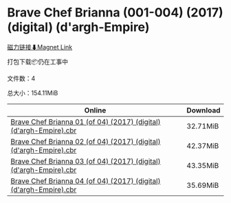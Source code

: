 # Brave Chef Brianna (001-004) (2017) (digital) (d'argh-Empire)

[磁力链接⬇Magnet Link](magnet:?xt=urn:btih:1821f15fee09cc4310e77f1ff08acf4e5ecca199&dn=Brave%20Chef%20Brianna%20%28001-004%29%20%282017%29%20%28digital%29%20%28d%27argh-Empire%29)

打包下载📦仍在工事中

文件数：4

总大小：154.11MiB

Online | Download
--- | ---
[Brave Chef Brianna 01 (of 04) (2017) (digital) (d'argh-Empire).cbr](https://github.com/alicewish/markdown/blob/master/comic/Brave-Chef-Brianna-01-of-04-2017-digital-dargh-Empire-cbr.md) | 32.71MiB
[Brave Chef Brianna 02 (of 04) (2017) (digital) (d'argh-Empire).cbr](https://github.com/alicewish/markdown/blob/master/comic/Brave-Chef-Brianna-02-of-04-2017-digital-dargh-Empire-cbr.md) | 42.37MiB
[Brave Chef Brianna 03 (of 04) (2017) (digital) (d'argh-Empire).cbr](https://github.com/alicewish/markdown/blob/master/comic/Brave-Chef-Brianna-03-of-04-2017-digital-dargh-Empire-cbr.md) | 43.35MiB
[Brave Chef Brianna 04 (of 04) (2017) (digital) (d'argh-Empire).cbr](https://github.com/alicewish/markdown/blob/master/comic/Brave-Chef-Brianna-04-of-04-2017-digital-dargh-Empire-cbr.md) | 35.69MiB